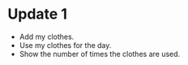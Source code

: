 # Update 1
- Add my clothes.
- Use my clothes for the day.
- Show the number of times the clothes are used.